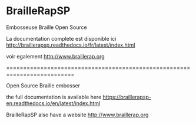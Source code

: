 # BrailleRapSP

Embosseuse Braille Open Source

La documentation complete est disponible ici http://braillerapsp.readthedocs.io/fr/latest/index.html

voir egalement http://www.braillerap.org

==========================================================================

Open Source Braille embosser


the full documentation is available here https://braillerapsp-en.readthedocs.io/en/latest/index.html

BrailleRapSP also have a website http://www.braillerap.org
